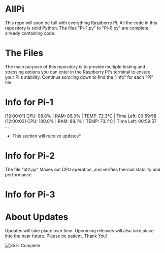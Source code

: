 # AllPi
This repo will soon be full with everything Raspberry Pi.
All the code in this repository is solid Python.
The files "Pi-1.py" to "Pi-6.py" are complete, already containing code.

# The Files
The main purpose of this repository is to provide multiple testing and stressing
options you can enter in the Raspberry Pi's terminal to ensure your Pi's stability.
Continue scrolling down to find the "info" for each "Pi" file.

# Info for Pi-1
[12:00:01] CPU: 99.8% | RAM: 86.3% | TEMP: 72.3°C | Time Left: 00:59:58
[12:00:02] CPU: 100.0% | RAM: 88.1% | TEMP: 73.1°C | Time Left: 00:59:57
...

* This section will receive updates*

# Info for Pi-2
The file "at2.py" Maxes out CPU operation,
and verifies thermal stability and performance.

# Info for Pi-3

# About Updates
Updates will take place over time.
Upcoming releases will also 
take place into the near future.
Please be patient. Thank You!

![35% Complete](https://img.shields.io/badge/Progress-35%25-darkred)
